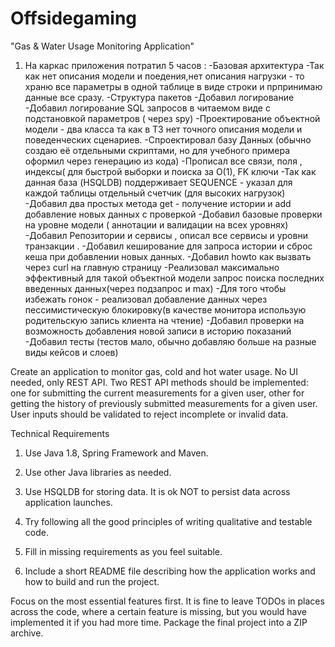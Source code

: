 # Offsidegaming
"Gas &amp; Water Usage Monitoring Application"

1. На каркас приложения потратил 5 часов :
-Базовая архитектура 
-Так как нет описания модели и поедения,нет описания нагрузки - то храню все параметры в одной таблице в виде строки и прпринимаю данные все сразу.
-Структура пакетов 
-Добавил логирование
-Добавил логирование SQL запросов в читаемом виде с подстановкой параметров ( через spy)
-Проектирование объектной модели - два класса та как в ТЗ нет точного описания модели и поведенческих сценариев.
-Спроектировал базу Данных (обычно создаю её отдельными скриптами, но для учебного примера оформил через генерацию из кода)
-Прописал все связи, поля , индексы( для быстрой выборки и поиска за O(1), FK ключи
-Так как данная база (HSQLDB) поддерживает SEQUENCE - указал для каждой таблицы отдельный счетчик (для высоких нагрузок)
-Добавил два простых метода get - получение истории и add добавление новых данных с проверкой 
-Добавил базовые проверки на уровне модели ( аннотации и валидации на всех уровнях) 
-Добавил Репозитории и сервисы , описал все сервисы и уровни транзакции .
-Добавил кеширование для запроса истории и сброс кеша при добавлении новых данных.
-Добавил howto как вызвать через curl  на главную страницу
-Реализовал максимально эффективный для такой объектной модели запрос поиска последних введенных данных(через подзапрос и max)
-Для того чтобы избежать гонок - реализовал добавление данных через пессимистическую блокировку(в качестве монитора использую родительскую запись клиента на чтение)
-Добавил проверки на возможность добавления новой записи в историю показаний
-Добавил тесты (тестов мало, обычно добавляю больше на разные виды кейсов и слоев)

Create an application to monitor gas, cold and hot water usage. 
No UI needed, only REST API. 
Two REST API methods should be implemented: one for submitting the current measurements for a given user, 
other for getting the history of previously submitted measurements for a given user. 
User inputs should be validated to reject incomplete or invalid data.

Technical Requirements

1. Use Java 1.8, Spring Framework and Maven.

2. Use other Java libraries as needed.

3. Use HSQLDB for storing data. It is ok NOT to persist data across application launches.

4. Try following all the good principles of writing qualitative and testable code.

5. Fill in missing requirements as you feel suitable.

6. Include a short README file describing how the application works and how to build and run the project.

Focus on the most essential features first. It is fine to leave TODOs in places across the code, 
where a certain feature is missing, but you would have implemented it 
if you had more time. Package the final project into a ZIP archive.

